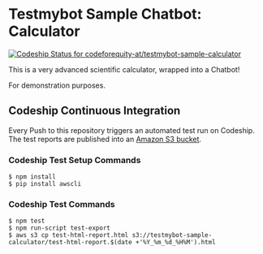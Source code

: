 # Testmybot Sample Chatbot: Calculator

[ ![Codeship Status for codeforequity-at/testmybot-sample-calculator](https://app.codeship.com/projects/1f8248b0-31a6-0135-af58-3a3212f0f89d/status?branch=master)](https://app.codeship.com/projects/225784)

This is a very advanced scientific calculator, wrapped into a Chatbot!

For demonstration purposes.

## Codeship Continuous Integration

Every Push to this repository triggers an automated test run on Codeship. The test reports are published into an [Amazon S3 bucket](http://testmybot-sample-calculator.s3-website-eu-west-1.amazonaws.com).

### Codeship Test Setup Commands

	$ npm install
	$ pip install awscli

### Codeship Test Commands

	$ npm test
	$ npm run-script test-export
	$ aws s3 cp test-html-report.html s3://testmybot-sample-calculator/test-html-report.$(date +'%Y_%m_%d_%H%M').html	
	

